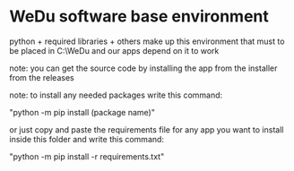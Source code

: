 # WeDu software base environment



 python + required libraries + others make up this environment that must to be placed in C:\WeDu and our apps depend on it to work



note: you can get the source code by installing the app from the installer from the releases



note: to install any needed packages write this command:

"python -m pip install (package name)"

or just copy and paste the requirements file for any app you want to install 
inside this folder and write this command:

"python -m pip install -r requirements.txt"
